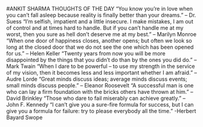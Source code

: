 #ANKIT SHARMA THOUGHTS OF THE DAY 
“You know you’re in love when you can’t fall asleep because reality is finally better than your dreams.”
                                   – Dr. Suess
“I’m selfish, impatient and a little insecure. I make mistakes, I am out of control and at times hard to handle. But if you can’t handle me at my worst, then you sure as hell don’t deserve me at my best.”
                                    – Marilyn Monroe
“When one door of happiness closes, another opens; but often we look so long at the closed door that we do not see the one which has been opened for us.”
                                 – Helen Keller
“Twenty years from now you will be more disappointed by the things that you didn’t do than by the ones you did do.”
                                 – Mark Twain
“When I dare to be powerful – to use my strength in the service of my vision, then it becomes less and less important whether I am afraid.”
                                 – Audre Lorde
“Great minds discuss ideas; average minds discuss events; small minds discuss people.”
                                – Eleanor Roosevelt
“A successful man is one who can lay a firm foundation with the bricks others have thrown at him.”
                                – David Brinkley
“Those who dare to fail miserably can achieve greatly.”
                                – John F. Kennedy
“I can’t give you a sure-fire formula for success, but I can give you a formula for failure: try to please everybody all the time.”
                                -Herbert Bayard Swope
